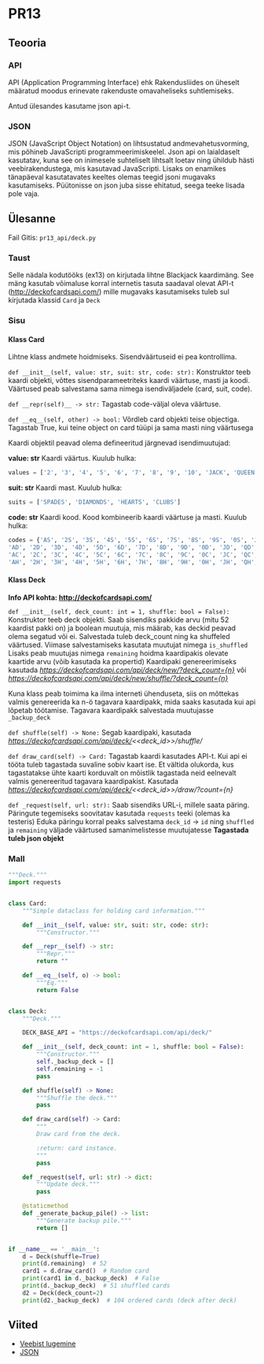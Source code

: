 # PR13

## Teooria

### API

API (Application Programming Interface) ehk Rakendusliides on üheselt määratud moodus
erinevate rakenduste omavaheliseks suhtlemiseks. 

Antud ülesandes kasutame json api-t.

### JSON

JSON (JavaScript Object Notation) on lihtsustatud andmevahetusvorming, mis põhineb JavaScripti programmeerimiskeelel.
Json api on laialdaselt kasutatav, kuna see on inimesele suhteliselt lihtsalt loetav ning ühildub hästi veebirakendustega, mis kasutavad JavaScripti.
Lisaks on enamikes tänapäeval kasutatavates keeltes olemas teegid jsoni mugavaks kasutamiseks.
Püütonisse on json juba sisse ehitatud, seega teeke lisada pole vaja.

## Ülesanne

Fail Gitis: `pr13_api/deck.py`

### Taust

Selle nädala kodutööks (ex13) on kirjutada lihtne Blackjack kaardimäng.
See mäng kasutab võimaluse korral internetis tasuta saadaval olevat API-t (http://deckofcardsapi.com/) 
mille mugavaks kasutamiseks tuleb sul kirjutada klassid `Card` ja `Deck`

### Sisu

#### Klass Card
Lihtne klass andmete hoidmiseks. Sisendväärtuseid ei pea kontrollima.

`def __init__(self, value: str, suit: str, code: str):`
Konstruktor teeb kaardi objekti, võttes sisendparameetriteks kaardi väärtuse, masti ja koodi. 
Väärtused peab salvestama sama nimega isendiväljadele (card, suit, code).

`def __repr(self)__ -> str:`
Tagastab code-väljal oleva väärtuse.

`def __eq__(self, other) -> bool:`
Võrdleb card objekti teise objectiga. Tagastab True, kui teine object on card tüüpi ja sama masti ning väärtusega


Kaardi objektil peavad olema defineeritud järgnevad isendimuutujad:

**value: str**
Kaardi väärtus. Kuulub hulka:

```python
values = ['2', '3', '4', '5', '6', '7', '8', '9', '10', 'JACK', 'QUEEN', 'KING', 'ACE']
```

**suit: str**
Kaardi mast. Kuulub hulka:

```python
suits = ['SPADES', 'DIAMONDS', 'HEARTS', 'CLUBS']
```

**code: str**
Kaardi kood. Kood kombineerib kaardi väärtuse ja masti. Kuulub hulka:
````python
codes = {'AS', '2S', '3S', '4S', '5S', '6S', '7S', '8S', '9S', '0S', 'JS', 'QS', 'KS',
'AD', '2D', '3D', '4D', '5D', '6D', '7D', '8D', '9D', '0D', 'JD', 'QD', 'KD',
'AC', '2C', '3C', '4C', '5C', '6C', '7C', '8C', '9C', '0C', 'JC', 'QC', 'KC',
'AH', '2H', '3H', '4H', '5H', '6H', '7H', '8H', '9H', '0H', 'JH', 'QH', 'KH'}
````

#### Klass Deck

**Info API kohta:  http://deckofcardsapi.com/**

`def __init__(self, deck_count: int = 1, shuffle: bool = False):` Konstruktor teeb deck objekti. Saab sisendiks pakkide
 arvu (mitu 52 kaardist pakki on) ja boolean muutuja, mis määrab, kas deckid peavad olema segatud või ei.
 Salvestada tuleb deck_count ning ka shuffeled väärtused. Viimase salvestamiseks kasutata muutujat nimega
 `is_shuffled` Lisaks peab muutujas nimega `remaining` hoidma kaardipakis olevate kaartide arvu (võib kasutada ka propertid)
 Kaardipaki genereerimiseks kasutada *https://deckofcardsapi.com/api/deck/new/?deck_count={n}* või
  *https://deckofcardsapi.com/api/deck/new/shuffle/?deck_count={n}*
 
 Kuna klass peab toimima ka ilma interneti ühenduseta, siis on mõttekas valmis genereerida ka n-ö tagavara
 kaardipakk, mida saaks kasutada kui api lõpetab töötamise. Tagavara kaardipakk salvestada muutujasse `_backup_deck`
 
 `def shuffle(self) -> None:` Segab kaardipaki, kasutada *https://deckofcardsapi.com/api/deck/<<deck_id>>/shuffle/*
 
 `def draw_card(self) -> Card:` Tagastab kaardi kasutades API-t. Kui api ei tööta tuleb tagastada suvaline sobiv kaart
 ise. Et vältida olukorda, kus tagastatakse ühte kaarti korduvalt on mõistlik tagastada neid eelnevalt 
 valmis genereeritud tagavara kaardipakist. Kasutada *https://deckofcardsapi.com/api/deck/<<deck_id>>/draw/?count={n}*
 
 `def _request(self, url: str):` Saab sisendiks URL-i, millele saata päring.
 Päringute tegemiseks soovitatav kasutada `requests` teeki (olemas ka testeris)
 Eduka päringu korral peaks salvestama `deck_id` -> `id` ning `shuffled` ja `remaining` väljade väärtused 
 samanimelistesse muutujatesse
 **Tagastada tuleb json objekt**

### Mall

```python
"""Deck."""
import requests


class Card:
    """Simple dataclass for holding card information."""

    def __init__(self, value: str, suit: str, code: str):
        """Constructor."""

    def __repr__(self) -> str:
        """Repr."""
        return ""

    def __eq__(self, o) -> bool:
        """Eq."""
        return False


class Deck:
    """Deck."""

    DECK_BASE_API = "https://deckofcardsapi.com/api/deck/"

    def __init__(self, deck_count: int = 1, shuffle: bool = False):
        """Constructor."""
        self._backup_deck = []
        self.remaining = -1
        pass

    def shuffle(self) -> None:
        """Shuffle the deck."""
        pass

    def draw_card(self) -> Card:
        """
        Draw card from the deck.

        :return: card instance.
        """
        pass

    def _request(self, url: str) -> dict:
        """Update deck."""
        pass

    @staticmethod
    def _generate_backup_pile() -> list:
        """Generate backup pile."""
        return []


if __name__ == '__main__':
    d = Deck(shuffle=True)
    print(d.remaining)  # 52
    card1 = d.draw_card()  # Random card
    print(card1 in d._backup_deck)  # False
    print(d._backup_deck)  # 51 shuffled cards
    d2 = Deck(deck_count=2)
    print(d2._backup_deck)  # 104 ordered cards (deck after deck)

```

## Viited

* [Veebist lugemine](https://ained.ttu.ee/pydoc/http_requests.html)
* [JSON](https://ained.ttu.ee/pydoc/json.html)
